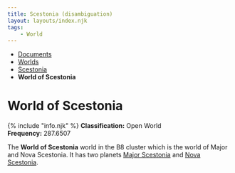 ```yaml
---
title: Scestonia (disambiguation)
layout: layouts/index.njk
tags:
    - World
---
```


<nav class="text-sm breadcrumbs mb-5">
    <ul>
        <li><a href="/docs">Documents</a></li>
        <li><a href="/docs/world">Worlds</a></li>
        <li><a href="/docs/world/scestonia">Scestonia</a></li>
        <li><b>World of Scestonia</b></li>
    </ul>
</nav>
<div class="text-center"><h1>World of Scestonia</h1></div>

<div class="alert shadow-lg mb-5">
    <div>
        {% include "info.njk" %}
        <span>
            <b>Classification:</b> <span class="text-green-500">Open World</span><br>
            <b>Frequency:</b> 287.6507
        </span>
    </div>
</div>

The **World of Scestonia** world in the B8 cluster which is the world of Major and Nova Scestonia. It has two planets <a href="/docs/world/scestonia/major">Major Scestonia</a> and <a href="/docs/world/scestonia/major">Nova Scestonia</a>.